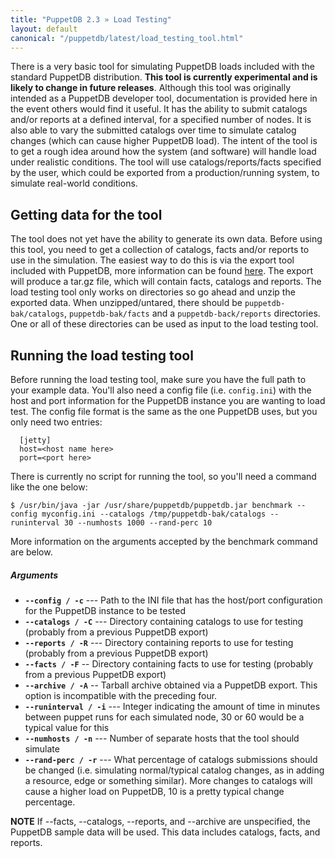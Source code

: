 ```yaml
---
title: "PuppetDB 2.3 » Load Testing"
layout: default
canonical: "/puppetdb/latest/load_testing_tool.html"
---
```


[export]: ./migrate.html

There is a very basic tool for simulating PuppetDB loads included with
the standard PuppetDB distribution. **This tool is currently experimental
and is likely to change in future releases**. Although this tool was
originally intended as a PuppetDB developer tool, documentation is
provided here in the event others would find it useful. It has the
ability to submit catalogs and/or reports at a defined interval, for a
specified number of nodes. It is also able to vary the submitted
catalogs over time to simulate catalog changes (which can cause higher
PuppetDB load). The intent of the tool is to get a rough idea around
how the system (and software) will handle load under realistic
conditions. The tool will use catalogs/reports/facts specified by the user,
which could be exported from a production/running system, to simulate
real-world conditions.

Getting data for the tool
-----

The tool does not yet have the ability to generate its own data.
Before using this tool, you need to get a collection of catalogs, facts
and/or reports to use in the simulation. The easiest way to do this is
via the export tool included with PuppetDB, more information can be
found [here][export]. The export will produce a tar.gz file, which
will contain facts, catalogs and reports. The load testing tool only works on
directories so go ahead and unzip the exported
data. When unzipped/untared, there should be `puppetdb-bak/catalogs`,
`puppetdb-bak/facts` and a `puppetdb-back/reports` directories. One or all of
these directories can be used as input to the load testing tool.

Running the load testing tool
-----

Before running the load testing tool, make sure you have the full path to
your example data. You'll also need a config file (i.e.
`config.ini`) with the host and port information for the PuppetDB
instance you are wanting to load test. The config file format is the
same as the one PuppetDB uses, but you only need two entries:

      [jetty]
      host=<host name here>
      port=<port here>

There is currently no script for running the tool, so you'll need a
command like the one below:

    $ /usr/bin/java -jar /usr/share/puppetdb/puppetdb.jar benchmark --config myconfig.ini --catalogs /tmp/puppetdb-bak/catalogs --runinterval 30 --numhosts 1000 --rand-perc 10

More information on the arguments accepted by the benchmark command
are below.

##### Arguments

- **`--config / -c`** --- Path to the INI file that has the host/port configuration for the PuppetDB instance to be tested
- **`--catalogs / -C`** --- Directory containing catalogs to use for testing (probably from a previous PuppetDB export)
- **`--reports / -R`** --- Directory containing reports to use for testing (probably from a previous PuppetDB export)
- **`--facts / -F`** -- Directory containing facts to use for testing (probably from a previous PuppetDB export)
- **`--archive / -A`** -- Tarball archive obtained via a PuppetDB export. This option is incompatible with the preceding four.
- **`--runinterval / -i`** --- Integer indicating the amount of time in minutes between puppet runs for each simulated node, 30 or 60 would be a typical value for this
- **`--numhosts / -n`** --- Number of separate hosts that the tool should simulate
- **`--rand-perc / -r`** --- What percentage of catalogs submissions should be changed (i.e. simulating normal/typical catalog changes, as in adding a resource, edge or something similar). More changes to catalogs will cause a higher load on PuppetDB, 10 is a pretty typical change percentage.

**NOTE** If --facts, --catalogs, --reports, and --archive are unspecified, the PuppetDB sample data will be used. This data includes catalogs, facts, and reports.
